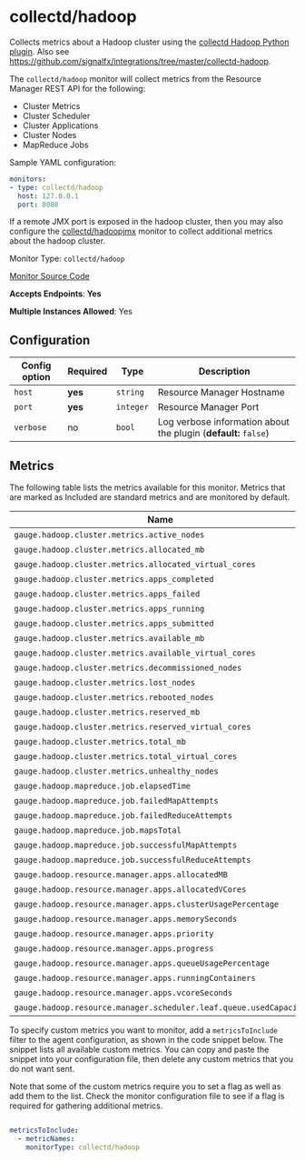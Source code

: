 <!--- GENERATED BY gomplate from scripts/docs/monitor-page.md.tmpl --->

# collectd/hadoop

Collects metrics about a Hadoop cluster using the
[collectd Hadoop Python plugin](https://github.com/signalfx/collectd-hadoop).
Also see
https://github.com/signalfx/integrations/tree/master/collectd-hadoop.

The `collectd/hadoop` monitor will collect metrics from the Resource Manager
REST API for the following:
- Cluster Metrics
- Cluster Scheduler
- Cluster Applications
- Cluster Nodes
- MapReduce Jobs

Sample YAML configuration:

```yaml
monitors:
- type: collectd/hadoop
  host: 127.0.0.1
  port: 8088
```

If a remote JMX port is exposed in the hadoop cluster, then
you may also configure the [collectd/hadoopjmx](https://github.com/signalfx/signalfx-agent/tree/master/docs/monitors/collectd-hadoopjmx.md)
monitor to collect additional metrics about the hadoop cluster.


Monitor Type: `collectd/hadoop`

[Monitor Source Code](https://github.com/signalfx/signalfx-agent/tree/master/internal/monitors/collectd/hadoop)

**Accepts Endpoints**: **Yes**

**Multiple Instances Allowed**: Yes

## Configuration

| Config option | Required | Type | Description |
| --- | --- | --- | --- |
| `host` | **yes** | `string` | Resource Manager Hostname |
| `port` | **yes** | `integer` | Resource Manager Port |
| `verbose` | no | `bool` | Log verbose information about the plugin (**default:** `false`) |




## Metrics

The following table lists the metrics available for this monitor. Metrics that are marked as Included are standard metrics and are monitored by default.

| Name | Type | Included | Description |
| ---  | ---  | ---    | ---         |
| `gauge.hadoop.cluster.metrics.active_nodes` | gauge | ✔ |  |
| `gauge.hadoop.cluster.metrics.allocated_mb` | gauge | ✔ |  |
| `gauge.hadoop.cluster.metrics.allocated_virtual_cores` | gauge | ✔ |  |
| `gauge.hadoop.cluster.metrics.apps_completed` | gauge | ✔ |  |
| `gauge.hadoop.cluster.metrics.apps_failed` | gauge | ✔ |  |
| `gauge.hadoop.cluster.metrics.apps_running` | gauge | ✔ |  |
| `gauge.hadoop.cluster.metrics.apps_submitted` | gauge | ✔ |  |
| `gauge.hadoop.cluster.metrics.available_mb` | gauge | ✔ |  |
| `gauge.hadoop.cluster.metrics.available_virtual_cores` | gauge | ✔ |  |
| `gauge.hadoop.cluster.metrics.decommissioned_nodes` | gauge | ✔ |  |
| `gauge.hadoop.cluster.metrics.lost_nodes` | gauge | ✔ |  |
| `gauge.hadoop.cluster.metrics.rebooted_nodes` | gauge | ✔ |  |
| `gauge.hadoop.cluster.metrics.reserved_mb` | gauge | ✔ |  |
| `gauge.hadoop.cluster.metrics.reserved_virtual_cores` | gauge | ✔ |  |
| `gauge.hadoop.cluster.metrics.total_mb` | gauge | ✔ |  |
| `gauge.hadoop.cluster.metrics.total_virtual_cores` | gauge | ✔ |  |
| `gauge.hadoop.cluster.metrics.unhealthy_nodes` | gauge | ✔ |  |
| `gauge.hadoop.mapreduce.job.elapsedTime` | gauge | ✔ |  |
| `gauge.hadoop.mapreduce.job.failedMapAttempts` | gauge | ✔ |  |
| `gauge.hadoop.mapreduce.job.failedReduceAttempts` | gauge | ✔ |  |
| `gauge.hadoop.mapreduce.job.mapsTotal` | gauge | ✔ |  |
| `gauge.hadoop.mapreduce.job.successfulMapAttempts` | gauge | ✔ |  |
| `gauge.hadoop.mapreduce.job.successfulReduceAttempts` | gauge | ✔ |  |
| `gauge.hadoop.resource.manager.apps.allocatedMB` | gauge | ✔ |  |
| `gauge.hadoop.resource.manager.apps.allocatedVCores` | gauge | ✔ |  |
| `gauge.hadoop.resource.manager.apps.clusterUsagePercentage` | gauge | ✔ |  |
| `gauge.hadoop.resource.manager.apps.memorySeconds` | gauge | ✔ |  |
| `gauge.hadoop.resource.manager.apps.priority` | gauge | ✔ |  |
| `gauge.hadoop.resource.manager.apps.progress` | gauge | ✔ |  |
| `gauge.hadoop.resource.manager.apps.queueUsagePercentage` | gauge | ✔ |  |
| `gauge.hadoop.resource.manager.apps.runningContainers` | gauge | ✔ |  |
| `gauge.hadoop.resource.manager.apps.vcoreSeconds` | gauge | ✔ |  |
| `gauge.hadoop.resource.manager.scheduler.leaf.queue.usedCapacity` | gauge | ✔ |  |


To specify custom metrics you want to monitor, add a `metricsToInclude` filter
to the agent configuration, as shown in the code snippet below. The snippet
lists all available custom metrics. You can copy and paste the snippet into
your configuration file, then delete any custom metrics that you do not want
sent.

Note that some of the custom metrics require you to set a flag as well as add
them to the list. Check the monitor configuration file to see if a flag is
required for gathering additional metrics.

```yaml

metricsToInclude:
  - metricNames:
    monitorType: collectd/hadoop
```




